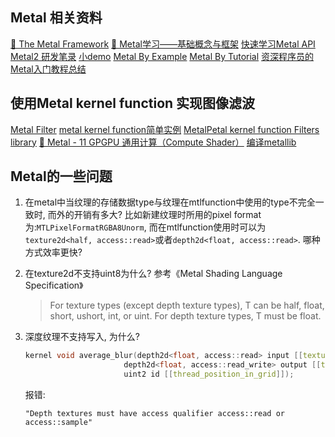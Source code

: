 ## Metal 相关资料
[🍇 The Metal Framework](http://metalkit.org/)
[🍋 Metal学习——基础概念与框架](https://hello-david.github.io/archives/98dc9fea.html)
[快速学习Metal API](https://www.zhihu.com/question/29070544)
[Metal2 研发笔录](https://zhuanlan.zhihu.com/c_1180576107602034688)
[小demo](https://www.jianshu.com/u/f141ef15ba07)
[Metal By Example](https://metalbyexample.com/the-book/)
[Metal By Tutorial](https://www.raywenderlich.com/books/metal-by-tutorials/v2.0/chapters/11-tessellation-terrains#toc-chapter-014-anchor-007)
[资深程序员的Metal入门教程总结](https://www.cnblogs.com/qcloud1001/p/9890961.html)

## 使用Metal kernel function 实现图像滤波
[Metal Filter](https://metalbyexample.com/fundamentals-of-image-processing)
[metal kernel function简单实例](https://avinashselvam.medium.com/hands-on-metal-image-processing-using-apples-gpu-framework-8e5306172765)
[MetalPetal kernel function Filters library](https://github.com/MetalPetal/MetalPetal/blob/master/Frameworks/MetalPetal/Kernels/MTIMPSKernel.m)
[🍒 Metal - 11 GPGPU 通用计算（Compute Shader）](https://www.uiimage.com/post/blog/metal/metal-11-generic-purpose-computing/)
[编译metallib](https://developer.apple.com/documentation/metal/libraries/building_a_library_with_metal_s_command-line_tools?language=objc)

## Metal的一些问题

1. 在metal中当纹理的存储数据type与纹理在mtlfunction中使用的type不完全一致时, 而外的开销有多大?
    比如新建纹理时所用的pixel format为:`MTLPixelFormatRGBA8Unorm`, 而在mtlfunction使用时可以为`texture2d<half, access::read>`或者`depth2d<float, access::read>`. 哪种方式效率更快?

2. 在texture2d不支持uint8为什么?
    参考《Metal Shading Language Specification》
    >For texture types (except depth texture types), T can be half, float, short, ushort, int, or uint. For depth texture types, T must be float.

3. 深度纹理不支持写入, 为什么?
    ```c++
    kernel void average_blur(depth2d<float, access::read> input [[texture(0)]],
                          depth2d<float, access::read_write> output [[texture(1)]],
                          uint2 id [[thread_position_in_grid]]);
    ```
    报错:
    ```
    "Depth textures must have access qualifier access::read or access::sample"
    ```
